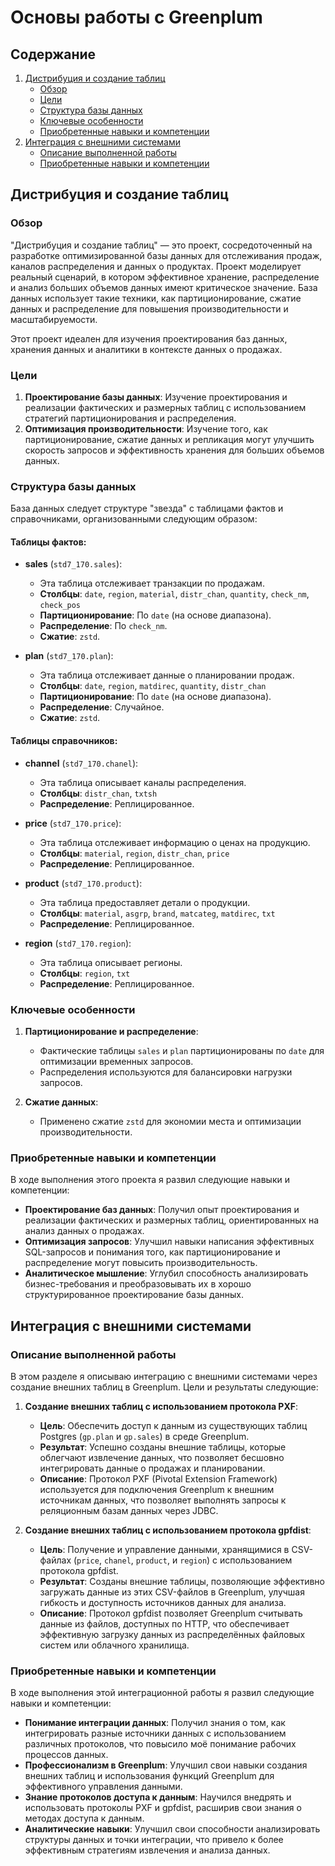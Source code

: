 # Основы работы с Greenplum

## Содержание
1. [Дистрибуция и создание таблиц](#дистрибуция-и-создание-таблиц)
   - [Обзор](#обзор)
   - [Цели](#цели)
   - [Структура базы данных](#структура-базы-данных)
   - [Ключевые особенности](#ключевые-особенности)
   - [Приобретенные навыки и компетенции](#приобретенные-навыки-и-компетенции)
2. [Интеграция с внешними системами](#интеграция-с-внешними-системами)
   - [Описание выполненной работы](#описание-выполненной-работы)
   - [Приобретенные навыки и компетенции](#приобретенные-навыки-и-компетенции-1)

## Дистрибуция и создание таблиц

### Обзор

"Дистрибуция и создание таблиц" — это проект, сосредоточенный на разработке оптимизированной базы данных для отслеживания продаж, каналов распределения и данных о продуктах. Проект моделирует реальный сценарий, в котором эффективное хранение, распределение и анализ больших объемов данных имеют критическое значение. База данных использует такие техники, как партиционирование, сжатие данных и распределение для повышения производительности и масштабируемости.

Этот проект идеален для изучения проектирования баз данных, хранения данных и аналитики в контексте данных о продажах.

### Цели

1. **Проектирование базы данных**: Изучение проектирования и реализации фактических и размерных таблиц с использованием стратегий партиционирования и распределения.
2. **Оптимизация производительности**: Изучение того, как партиционирование, сжатие данных и репликация могут улучшить скорость запросов и эффективность хранения для больших объемов данных.

### Структура базы данных

База данных следует структуре "звезда" с таблицами фактов и справочниками, организованными следующим образом:

#### Таблицы фактов:
- **sales** (`std7_170.sales`):
  - Эта таблица отслеживает транзакции по продажам.
  - **Столбцы**: `date`, `region`, `material`, `distr_chan`, `quantity`, `check_nm`, `check_pos`
  - **Партиционирование**: По `date` (на основе диапазона).
  - **Распределение**: По `check_nm`.
  - **Сжатие**: `zstd`.

- **plan** (`std7_170.plan`):
  - Эта таблица отслеживает данные о планировании продаж.
  - **Столбцы**: `date`, `region`, `matdirec`, `quantity`, `distr_chan`
  - **Партиционирование**: По `date` (на основе диапазона).
  - **Распределение**: Случайное.
  - **Сжатие**: `zstd`.

#### Таблицы справочников:
- **channel** (`std7_170.chanel`):
  - Эта таблица описывает каналы распределения.
  - **Столбцы**: `distr_chan`, `txtsh`
  - **Распределение**: Реплицированное.

- **price** (`std7_170.price`):
  - Эта таблица отслеживает информацию о ценах на продукцию.
  - **Столбцы**: `material`, `region`, `distr_chan`, `price`
  - **Распределение**: Реплицированное.

- **product** (`std7_170.product`):
  - Эта таблица предоставляет детали о продукции.
  - **Столбцы**: `material`, `asgrp`, `brand`, `matcateg`, `matdirec`, `txt`
  - **Распределение**: Реплицированное.

- **region** (`std7_170.region`):
  - Эта таблица описывает регионы.
  - **Столбцы**: `region`, `txt`
  - **Распределение**: Реплицированное.

### Ключевые особенности

1. **Партиционирование и распределение**:
   - Фактические таблицы `sales` и `plan` партиционированы по `date` для оптимизации временных запросов.
   - Распределения используются для балансировки нагрузки запросов.

2. **Сжатие данных**:
   - Применено сжатие `zstd` для экономии места и оптимизации производительности.

### Приобретенные навыки и компетенции

В ходе выполнения этого проекта я развил следующие навыки и компетенции:

- **Проектирование баз данных**: Получил опыт проектирования и реализации фактических и размерных таблиц, ориентированных на анализ данных о продажах.
- **Оптимизация запросов**: Улучшил навыки написания эффективных SQL-запросов и понимания того, как партиционирование и распределение могут повысить производительность.
- **Аналитическое мышление**: Углубил способность анализировать бизнес-требования и преобразовывать их в хорошо структурированное проектирование базы данных.

## Интеграция с внешними системами

### Описание выполненной работы

В этом разделе я описываю интеграцию с внешними системами через создание внешних таблиц в Greenplum. Цели и результаты следующие:

1. **Создание внешних таблиц с использованием протокола PXF**:
   - **Цель**: Обеспечить доступ к данным из существующих таблиц Postgres (`gp.plan` и `gp.sales`) в среде Greenplum.
   - **Результат**: Успешно созданы внешние таблицы, которые облегчают извлечение данных, что позволяет бесшовно интегрировать данные о продажах и планировании.
   - **Описание**: Протокол PXF (Pivotal Extension Framework) используется для подключения Greenplum к внешним источникам данных, что позволяет выполнять запросы к реляционным базам данных через JDBC.

2. **Создание внешних таблиц с использованием протокола gpfdist**:
   - **Цель**: Получение и управление данными, хранящимися в CSV-файлах (`price`, `chanel`, `product`, и `region`) с использованием протокола gpfdist.
   - **Результат**: Созданы внешние таблицы, позволяющие эффективно загружать данные из этих CSV-файлов в Greenplum, улучшая гибкость и доступность источников данных для анализа.
   - **Описание**: Протокол gpfdist позволяет Greenplum считывать данные из файлов, доступных по HTTP, что обеспечивает эффективную загрузку данных из распределённых файловых систем или облачного хранилища.

### Приобретенные навыки и компетенции

В ходе выполнения этой интеграционной работы я развил следующие навыки и компетенции:

- **Понимание интеграции данных**: Получил знания о том, как интегрировать разные источники данных с использованием различных протоколов, что повысило моё понимание рабочих процессов данных.
- **Профессионализм в Greenplum**: Улучшил свои навыки создания внешних таблиц и использования функций Greenplum для эффективного управления данными.
- **Знание протоколов доступа к данным**: Научился внедрять и использовать протоколы PXF и gpfdist, расширив свои знания о методах доступа к данным.
- **Аналитические навыки**: Улучшил свои способности анализировать структуры данных и точки интеграции, что привело к более эффективным стратегиям извлечения и анализа данных.
